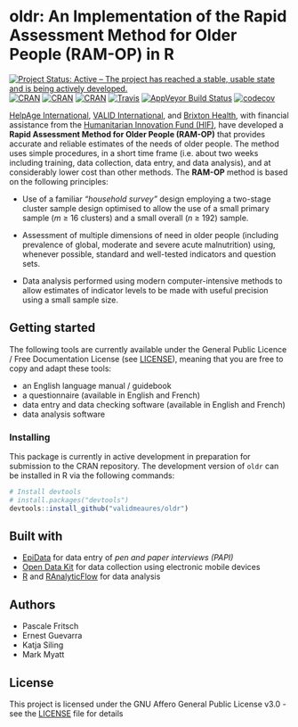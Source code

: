 
<!-- README.md is generated from README.Rmd. Please edit that file -->

# oldr: An Implementation of the Rapid Assessment Method for Older People (RAM-OP) in R

[![Project Status: Active – The project has reached a stable, usable
state and is being actively
developed.](http://www.repostatus.org/badges/latest/active.svg)](http://www.repostatus.org/#active)
[![CRAN](https://img.shields.io/cran/v/oldr.svg)](https://cran.r-project.org/package=oldr)
[![CRAN](https://img.shields.io/cran/l/oldr.svg)](https://CRAN.R-project.org/package=oldr)
[![CRAN](http://cranlogs.r-pkg.org/badges/oldr)](https://CRAN.R-project.org/package=oldr)
[![Travis](https://img.shields.io/travis/validmeasures/oldr.svg?branch=master)](https://travis-ci.org/validmeasures/oldr)
[![AppVeyor Build
Status](https://ci.appveyor.com/api/projects/status/github/validmeasures/oldr?branch=master&svg=true)](https://ci.appveyor.com/project/validmeasures/oldr)
[![codecov](https://codecov.io/gh/validmeasures/oldr/branch/master/graph/badge.svg)](https://codecov.io/gh/validmeasures/oldr)

[HelpAge International](http://www.helpage.org), [VALID
International](http://www.validinternational.org), and [Brixton
Health](http://www.brixtonhealth.com), with financial assistance from
the [Humanitarian Innovation Fund
(HIF)](http://www.elrha.org/hif/home/), have developed a **Rapid
Assessment Method for Older People (RAM-OP)** that provides accurate and
reliable estimates of the needs of older people. The method uses simple
procedures, in a short time frame (i.e. about two weeks including
training, data collection, data entry, and data analysis), and at
considerably lower cost than other methods. The **RAM-OP** method is
based on the following principles:

  - Use of a familiar *“household survey”* design employing a two-stage
    cluster sample design optimised to allow the use of a small primary
    sample (*m* ≥ 16 clusters) and a small overall (*n* ≥ 192) sample.

  - Assessment of multiple dimensions of need in older people (including
    prevalence of global, moderate and severe acute malnutrition) using,
    whenever possible, standard and well-tested indicators and question
    sets.

  - Data analysis performed using modern computer-intensive methods to
    allow estimates of indicator levels to be made with useful precision
    using a small sample size.

## Getting started

The following tools are currently available under the General Public
Licence / Free Documentation License (see
[LICENSE](https://github.com/validmeasures/oldr/blob/master/LICENSE)),
meaning that you are free to copy and adapt these tools:

  - an English language manual / guidebook
  - a questionnaire (available in English and French)
  - data entry and data checking software (available in English and
    French)
  - data analysis software

### Installing

This package is currently in active development in preparation for
submission to the CRAN repository. The development version of `oldr` can
be installed in R via the following commands:

``` r
# Install devtools
# install.packages("devtools")
devtools::install_github("validmeaures/oldr")
```

## Built with

  - [EpiData](http://www.epidata.dk) for data entry of *pen and paper
    interviews (PAPI)*
  - [Open Data Kit](https://opendatakit.org) for data collection using
    electronic mobile devices
  - [R](https://www.r-project.org) and
    [RAnalyticFlow](http://r.analyticflow.com) for data analysis

## Authors

  - Pascale Fritsch
  - Ernest Guevarra
  - Katja Siling
  - Mark Myatt

## License

This project is licensed under the GNU Affero General Public License
v3.0 - see the
[LICENSE](https://github.com/validemeasures/oldr/blob/master/LICENSE)
file for details
